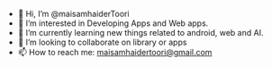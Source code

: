 - 👋 Hi, I’m @maisamhaiderToori
- 👀 I’m interested in Developing Apps and Web apps.
- 🌱 I’m currently learning new things related to android, web and AI.
- 💞️ I’m looking to collaborate on library or apps 
- 📫 How to reach me: maisamhaidertoori@gmail.com

<!---
maisamhaiderToori/maisamhaiderToori is a ✨ special ✨ repository because its `README.md` (this file) appears on your GitHub profile.
You can click the Preview link to take a look at your changes.
--->
